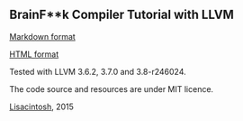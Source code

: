 BrainF**k Compiler Tutorial with LLVM
-------------------------------------

[Markdown format](BrainF**k.md)

[HTML format](BrainF**k.html)

Tested with LLVM 3.6.2, 3.7.0 and 3.8-r246024.

The code source and resources are under MIT licence.

[Lisacintosh](http://www.lisacintosh.com/), 2015